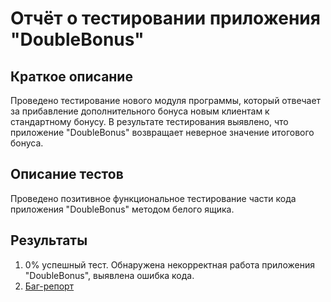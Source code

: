 # Отчёт о тестировании приложения "DoubleBonus"

## Краткое описание

Проведено тестирование нового модуля программы, который отвечает за прибавление дополнительного бонуса новым клиентам к стандартному бонусу. 
В результате тестирования выявлено, что приложение "DoubleBonus" возвращает неверное значение итогового бонуса. 

## Описание тестов

Проведено позитивное функциональное тестирование части кода приложения "DoubleBonus" методом белого ящика. 


## Результаты

1. 0% успешный тест. Обнаружена некорректная работа приложения "DoubleBonus", выявлена ошибка кода.
2. [Баг-репорт](https://github.com/AlekO1967/Precision/issues/1#issue-737250521)

